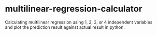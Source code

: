 # multilinear-regression-calculator
Calculating multilinear regression using 1, 2, 3, or 4 independent variables and plot the prediction result against actual result in python.
